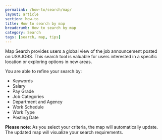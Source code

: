 ```yaml
---
permalink: /how-to/search/map/
layout: article
section: how-to
title: How to search by map
breadcrumb: How to search by map
category: Search
tags: [search, map, tips]
---
```


Map Search provides users a global view of the job announcement posted on USAJOBS.  This search tool is valuable for users interested in a specific location or exploring options in new areas.

You are able to refine your search by:

* Keywords
* Salary
* Pay Grade
* Job Categories
* Department and Agency
* Work Schedule
* Work Type
* Posting Date

**Please note**: As you select your criteria, the map will automatically update. The updated map will visualize your search requirements.
